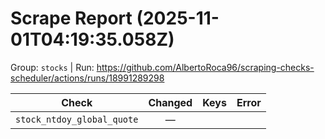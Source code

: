 # Scrape Report (2025-11-01T04:19:35.058Z)

Group: `stocks`  |  Run: https://github.com/AlbertoRoca96/scraping-checks-scheduler/actions/runs/18991289298

| Check | Changed | Keys | Error |
|---|:---:|:--|:--|
| `stock_ntdoy_global_quote` | — |  |  |
